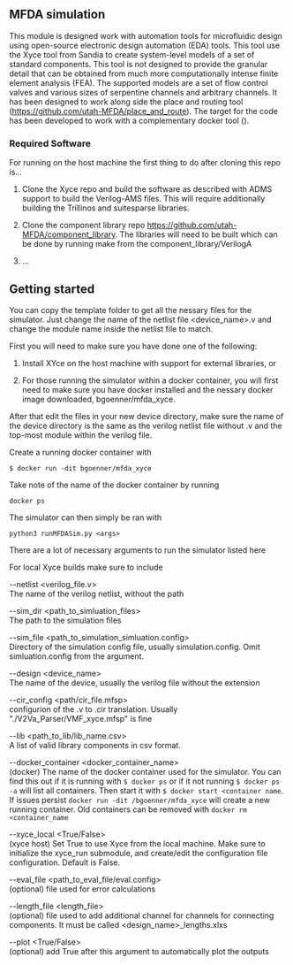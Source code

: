 ## MFDA simulation

This module is designed work with automation tools for microfluidic design using open-source electronic design automation (EDA) tools. This tool use the Xyce tool from Sandia to create system-level models of a set of standard components. This tool is not designed to provide the granular detail that can be obtained from much more computationally intense finite element analysis (FEA). The supported models are a set of flow control valves and various sizes of serpentine channels and arbitrary channels. It has been designed to work along side the place and routing tool (https://github.com/utah-MFDA/place_and_route). The target for the code has been developed to work with a complementary docker tool ().

### Required Software


For running on the host machine the first thing to do after cloning this repo is...

1) Clone the Xyce repo and build the software as described with ADMS support to build the Verilog-AMS files. This will require additionally building the Trillinos and suitesparse libraries.

2) Clone the component library repo https://github.com/utah-MFDA/component_library. The libraries will need to be built which can be done by running make from the component_library/VerilogA 

3) ...

## Getting started 

You can copy the template folder to get all the nessary files for the simulator. Just change the name of the netlist file <device_name>.v and change the module name inside the netlist file to match.

First you will need to make sure you have done one of the following:
1) Install XYce on the host machine with support for external libraries, or

2) For those running the simulator within a docker container, you will first need to make sure you have docker installed and the nessary docker image downloaded, bgoenner/mfda_xyce.

After that edit the files in your new device directory, make sure the name of the device directory is the same as the verilog netlist file without .v and the top-most module within the verilog file.

Create a running docker container with 
```
$ docker run -dit bgoenner/mfda_xyce
```
Take note of the name of the docker container by running
```
docker ps
```

The simulator can then simply be ran with
```
python3 runMFDASim.py <args>
```

There are a lot of necessary arguments to run the simulator listed here

For local Xyce builds make sure to include

--netlist <verilog_file.v>\
   The name of the verilog netlist, without the path

--sim_dir <path_to_simluation_files>\
   The path to the simulation files

--sim_file <path_to_simulation_simluation.config>\
   Directory of the simulation config file, usually simulation.config. Omit simluation.config from the argument.

--design <device_name>\
   The name of the device, usually the verilog file without the extension

--cir_config <path/cir_file.mfsp>\
   configurion of the .v to .cir translation. Usually "./V2Va_Parser/VMF_xyce.mfsp" is fine

--lib <path_to_lib/lib_name.csv>\
   A list of valid library components in csv format.

--docker_container <docker_container_name>\
   (docker) The name of the docker container used for the simulator. You can find this out if it is running with ```$ docker ps``` or if it not running ```$ docker ps -a``` will list all containers. Then start it with ```$ docker start <container name```. If issues persist ```docker run -dit /bgoenner/mfda_xyce``` will create a new running container. Old containers can be removed with ```docker rm <container_name```  

--xyce_local <True/False>\
   (xyce host) Set True to use Xyce from the local machine. Make sure to initialize the xyce_run submodule, and create/edit the configuration file configuration. Default is False.

--eval_file <path_to_eval_file/eval.config>\
   (optional) file used for error calculations

--length_file <length_file>\
   (optional) file used to add additional channel for channels for connecting components. It must be called <design_name>_lengths.xlxs

--plot <True/False>\
   (optional) add True after this argument to automatically plot the outputs

